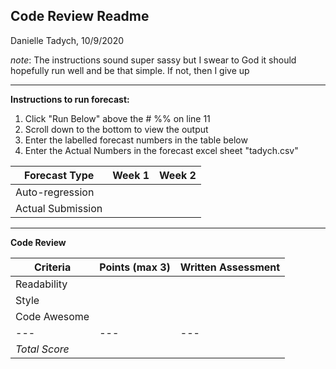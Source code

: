 ## Code Review Readme
Danielle Tadych, 10/9/2020

*note*:
The instructions sound super sassy but I swear to God it should hopefully run well and be that simple.  If not, then I give up

___

**Instructions to run forecast:**
1. Click "Run Below" above the # %% on line 11
2. Scroll down to the bottom to view the output
3. Enter the labelled forecast numbers in the table below
4. Enter the Actual Numbers in the forecast excel sheet "tadych.csv"


|Forecast Type|Week 1| Week 2|
|---|---|---|
|Auto-regression|||
|Actual Submission|||

___

**Code Review**

| Criteria|Points (max 3)|Written Assessment|
|---|---|---|
|Readability|||
|Style|||
|Code Awesome|||
|---|---|---|
|*Total Score*|||
